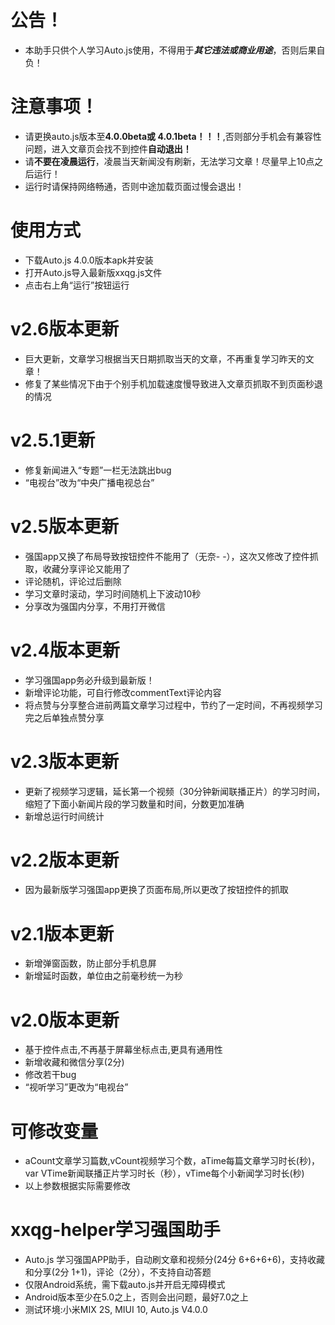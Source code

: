 # 公告！
* 本助手只供个人学习Auto.js使用，不得用于***其它违法或商业用途***，否则后果自负！

# 注意事项！
* 请更换auto.js版本至**4.0.0beta或 4.0.1beta！！！**,否则部分手机会有兼容性问题，进入文章页会找不到控件**自动退出！**
* 请**不要在凌晨运行**，凌晨当天新闻没有刷新，无法学习文章！尽量早上10点之后运行！
* 运行时请保持网络畅通，否则中途加载页面过慢会退出！

# 使用方式 
* 下载Auto.js 4.0.0版本apk并安装
* 打开Auto.js导入最新版xxqg.js文件
* 点击右上角“运行”按钮运行

# v2.6版本更新
* 巨大更新，文章学习根据当天日期抓取当天的文章，不再重复学习昨天的文章！
* 修复了某些情况下由于个别手机加载速度慢导致进入文章页抓取不到页面秒退的情况

# v2.5.1更新
* 修复新闻进入“专题”一栏无法跳出bug
* “电视台”改为“中央广播电视总台”

# v2.5版本更新
* 强国app又换了布局导致按钮控件不能用了（无奈- -），这次又修改了控件抓取，收藏分享评论又能用了
* 评论随机，评论过后删除
* 学习文章时滚动，学习时间随机上下波动10秒
* 分享改为强国内分享，不用打开微信

# v2.4版本更新
* 学习强国app务必升级到最新版！
* 新增评论功能，可自行修改commentText评论内容
* 将点赞与分享整合进前两篇文章学习过程中，节约了一定时间，不再视频学习完之后单独点赞分享

# v2.3版本更新
* 更新了视频学习逻辑，延长第一个视频（30分钟新闻联播正片）的学习时间，缩短了下面小新闻片段的学习数量和时间，分数更加准确
* 新增总运行时间统计

# v2.2版本更新
* 因为最新版学习强国app更换了页面布局,所以更改了按钮控件的抓取

# v2.1版本更新
* 新增弹窗函数，防止部分手机息屏
* 新增延时函数，单位由之前毫秒统一为秒

# v2.0版本更新
* 基于控件点击,不再基于屏幕坐标点击,更具有通用性
* 新增收藏和微信分享(2分)
* 修改若干bug
* “视听学习”更改为“电视台”

# 可修改变量
* aCount文章学习篇数,vCount视频学习个数，aTime每篇文章学习时长(秒)，var VTime新闻联播正片学习时长（秒），vTime每个小新闻学习时长(秒) 
* 以上参数根据实际需要修改

# xxqg-helper学习强国助手
* Auto.js 学习强国APP助手，自动刷文章和视频分(24分 6+6+6+6)，支持收藏和分享(2分 1+1)，评论（2分），不支持自动答题
* 仅限Android系统，需下载auto.js并开启无障碍模式
* Android版本至少在5.0之上，否则会出问题，最好7.0之上
* 测试环境:小米MIX 2S, MIUI 10, Auto.js V4.0.0
